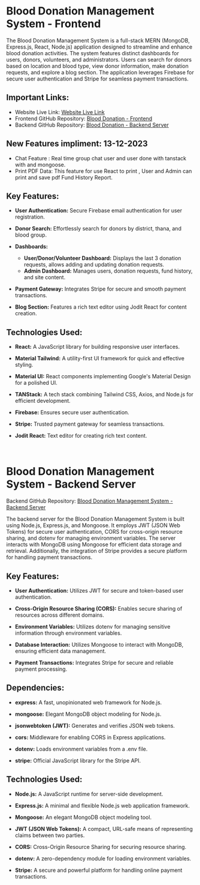 # Blood Donation Management System - Frontend

The Blood Donation Management System is a full-stack MERN (MongoDB, Express.js, React, Node.js) application designed to streamline and enhance blood donation activities. The system features distinct dashboards for users, donors, volunteers, and administrators. Users can search for donors based on location and blood type, view donor information, make donation requests, and explore a blog section. The application leverages Firebase for secure user authentication and Stripe for seamless payment transactions.

## Important Links:
- Website Live Link: [Website Live Link](https://rococo-bubblegum-2a7b5e.netlify.app/)
- Frontend GitHub Repository: [Blood Donation - Frontend]()
- Backend GitHub Repository: [Blood Donation - Backend Server](https://github.com/Programming-Hero-Web-Course4/b10a12-server-side-Shakaet)

## New Features impliment: 13-12-2023
-  Chat Feature : Real time group chat user and user done with tanstack with and mongoose.
-  Print PDF Data: This feature for  use React to print ,  User and Admin can print and save pdf Fund History Report.

## Key Features:

- **User Authentication:** Secure Firebase email authentication for user registration.

- **Donor Search:** Effortlessly search for donors by district, thana, and blood group.

- **Dashboards:**
  - **User/Donor/Volunteer Dashboard:** Displays the last 3 donation requests, allows adding and updating donation requests.
  - **Admin Dashboard:** Manages users, donation requests, fund history, and site content.
- **Payment Gateway:** Integrates Stripe for secure and smooth payment transactions.

- **Blog Section:** Features a rich text editor using Jodit React for content creation.

## Technologies Used:

- **React:** A JavaScript library for building responsive user interfaces.

- **Material Tailwind:** A utility-first UI framework for quick and effective styling.

- **Material UI:** React components implementing Google's Material Design for a polished UI.

- **TANStack:** A tech stack combining Tailwind CSS, Axios, and Node.js for efficient development.

- **Firebase:** Ensures secure user authentication.

- **Stripe:** Trusted payment gateway for seamless transactions.

- **Jodit React:** Text editor for creating rich text content.

<br>

# Blood Donation Management System - Backend Server

Backend GitHub Repository: [Blood Donation Management System - Backend Server]()

The backend server for the Blood Donation Management System is built using Node.js, Express.js, and Mongoose. It employs JWT (JSON Web Tokens) for secure user authentication, CORS for cross-origin resource sharing, and dotenv for managing environment variables. The server interacts with MongoDB using Mongoose for efficient data storage and retrieval. Additionally, the integration of Stripe provides a secure platform for handling payment transactions.

## Key Features:

- **User Authentication:** Utilizes JWT for secure and token-based user authentication.

- **Cross-Origin Resource Sharing (CORS):** Enables secure sharing of resources across different domains.

- **Environment Variables:** Utilizes dotenv for managing sensitive information through environment variables.

- **Database Interaction:** Utilizes Mongoose to interact with MongoDB, ensuring efficient data management.

- **Payment Transactions:** Integrates Stripe for secure and reliable payment processing.

## Dependencies:

- **express:** A fast, unopinionated web framework for Node.js.
- **mongoose:** Elegant MongoDB object modeling for Node.js.
- **jsonwebtoken (JWT):** Generates and verifies JSON web tokens.

- **cors:** Middleware for enabling CORS in Express applications.

- **dotenv:** Loads environment variables from a .env file.

- **stripe:** Official JavaScript library for the Stripe API.

## Technologies Used:

- **Node.js:** A JavaScript runtime for server-side development.
- **Express.js:** A minimal and flexible Node.js web application framework.
- **Mongoose:** An elegant MongoDB object modeling tool.
- **JWT (JSON Web Tokens):** A compact, URL-safe means of representing claims between two parties.
- **CORS:** Cross-Origin Resource Sharing for securing resource sharing.
- **dotenv:** A zero-dependency module for loading environment variables.

- **Stripe:** A secure and powerful platform for handling online payment transactions.
